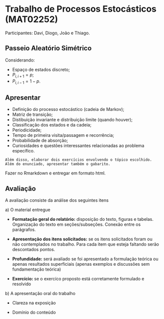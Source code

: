 # Trabalho de Processos Estocásticos (MAT02252)

Participantes: Davi, Diogo, João e Thiago.

## Passeio Aleatório Simétrico

Considerando:
 - Espaço de estados discreto;
 - $P_{i,i+1} = p$;
 - $P_{i,i−1} = 1 − p$.

## Apresentar
 - Definição do processo estocástico (cadeia de Markov);
- Matriz de transição;
- Distibuição invariante e distribuição limite (quando houver);
- Classificação dos estados e da cadeia;
- Periodicidade;
- Tempo de primeira visita/passagem e recorrência;
- Probabilidade de absorção;
- Curiosidades e questões interessantes relacionadas ao problema específico.

```
Além disso, elaborar dois exercícios envolvendo o tópico escolhido. Além do enunciado, apresentar também o gabarito.
```
Fazer no Rmarkdown e entregar em formato html.

## Avaliação
A avaliação consiste da análise dos seguintes itens

a) O material entregue

 - **Formatação geral do relatório:** disposição do texto, figuras e tabelas. Organização do texto em seções/subseções. Conexão entre os parágrafos.

- **Apresentação dos itens solicitados:** se os itens solicitados foram ou não contemplados no trabalho. Para cada item que esteja faltando serão descontados pontos.

- **Profundidade:** será avaliado se foi apresentado a formulação teórica ou apenas resultados superficiais (apenas exemplos e discussões sem fundamentação teórica)

- **Exercício:** se o exercíco proposto está corretamente formulado e resolvido

b) A apresentação oral do trabalho

- Clareza na exposição

- Domínio do conteúdo